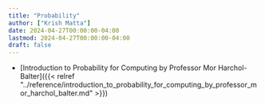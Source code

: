 ```yaml
---
title: "Probability"
author: ["Krish Matta"]
date: 2024-04-27T00:00:00-04:00
lastmod: 2024-04-27T00:00:00-04:00
draft: false
---
```


-   [Introduction to Probability for Computing by Professor Mor Harchol-Balter]({{< relref "../reference/introduction_to_probability_for_computing_by_professor_mor_harchol_balter.md" >}})
